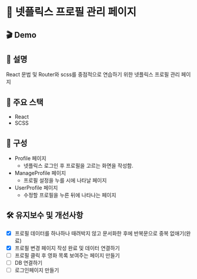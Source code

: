 # 🍿 넷플릭스 프로필 관리 페이지

## 🎬 Demo

## 🎯 설명

React 문법 및 Router와 scss를 중점적으로 연습하기 위한 넷플릭스 프로필 관리 페이지

## 🚀 주요 스택

- React
- SCSS

## 🧩 구성

- Profile 페이지
  - 넷플릭스 로그인 후 프로필을 고르는 화면을 작성함.
- ManageProfile 페이지
  - 프로필 설정을 누를 시에 나타날 페이지
- UserProfile 페이지
  - 수정할 프로필을 누른 뒤에 나타나는 페이지

## 🛠 유지보수 및 개선사항

- [x] 프로필 데이터를 하나하나 때려박지 않고 문서화한 후에 반복문으로 중복 없애기(완료)
- [x] 프로필 변경 페이지 작성 완료 및 데이터 연결하기
- [ ] 프로필 클릭 후 영화 목록 보여주는 페이지 만들기
- [ ] DB 연결하기
- [ ] 로그인페이지 만들기
